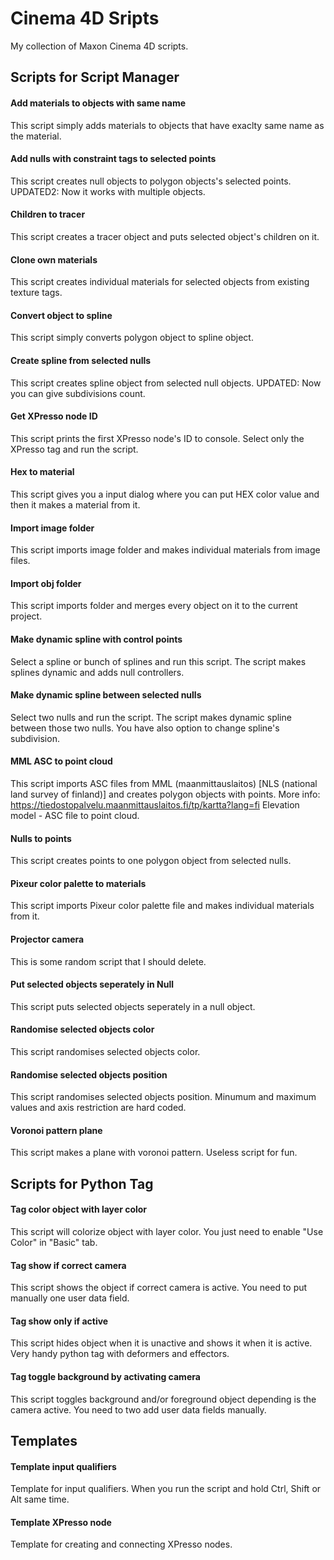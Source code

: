 # Cinema 4D Sripts

My collection of Maxon Cinema 4D scripts.

## Scripts for Script Manager
#### Add materials to objects with same name
This script simply adds materials to objects that have exaclty same name as the material.

#### Add nulls with constraint tags to selected points
This script creates null objects to polygon objects's selected points. UPDATED2: Now it works with multiple objects.

#### Children to tracer
This script creates a tracer object and puts selected object's children on it.

#### Clone own materials
This script creates individual materials for selected objects from existing texture tags.

#### Convert object to spline
This script simply converts polygon object to spline object.

#### Create spline from selected nulls
This script creates spline object from selected null objects. UPDATED: Now you can give subdivisions count.

#### Get XPresso node ID
This script prints the first XPresso node's ID to console. Select only the XPresso tag and run the script.

#### Hex to material
This script gives you a input dialog where you can put HEX color value and then it makes a material from it.

#### Import image folder
This script imports image folder and makes individual materials from image files.

#### Import obj folder
This script imports folder and merges every object on it to the current project.

#### Make dynamic spline with control points
Select a spline or bunch of splines and run this script. The script makes splines dynamic and adds null controllers.

#### Make dynamic spline between selected nulls
Select two nulls and run the script. The script makes dynamic spline between those two nulls. You have also option to change spline's subdivision.

#### MML ASC to point cloud
This script imports ASC files from MML (maanmittauslaitos) [NLS (national land survey of finland)] and creates polygon objects with points. More info: https://tiedostopalvelu.maanmittauslaitos.fi/tp/kartta?lang=fi
Elevation model - ASC file to point cloud.

#### Nulls to points
This script creates points to one polygon object from selected nulls.

#### Pixeur color palette to materials
This script imports Pixeur color palette file and makes individual materials from it.

#### Projector camera
This is some random script that I should delete.

#### Put selected objects seperately in Null
This script puts selected objects seperately in a null object.

#### Randomise selected objects color
This script randomises selected objects color.

#### Randomise selected objects position
This script randomises selected objects position. Minumum and maximum values and axis restriction are hard coded.

#### Voronoi pattern plane
This script makes a plane with voronoi pattern. Useless script for fun.

## Scripts for Python Tag
#### Tag color object with layer color
This script will colorize object with layer color. You just need to enable "Use Color" in "Basic" tab.

#### Tag show if correct camera
This script shows the object if correct camera is active. You need to put manually one user data field.

#### Tag show only if active
This script hides object when it is unactive and shows it when it is active. Very handy python tag with deformers and effectors.

#### Tag toggle background by activating camera
This script toggles background and/or foreground object depending is the camera active. You need to two add user data fields manually.

## Templates
#### Template input qualifiers
Template for input qualifiers. When you run the script and hold Ctrl, Shift or Alt same time.

#### Template XPresso node
Template for creating and connecting XPresso nodes.